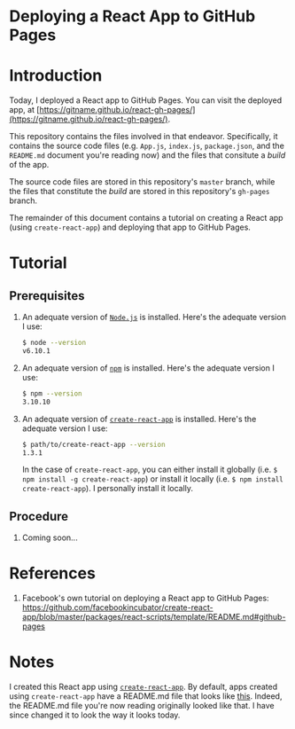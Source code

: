 # Deploying a React App to GitHub Pages

# Introduction

Today, I deployed a React app to GitHub Pages. You can visit the deployed app, at [https://gitname.github.io/react-gh-pages/](https://gitname.github.io/react-gh-pages/).

This repository contains the files involved in that endeavor. Specifically, it contains the source code files (e.g. `App.js`, `index.js`, `package.json`, and the `README.md` document you're reading now) and the files that consitute a *build* of the app.

The source code files are stored in this repository's `master` branch, while the files that constitute the *build* are stored in this repository's `gh-pages` branch.

The remainder of this document contains a tutorial on creating a React app (using `create-react-app`) and deploying that app to GitHub Pages.

# Tutorial

## Prerequisites

1. An adequate version of [`Node.js`](https://nodejs.org/) is installed. Here's the adequate version I use:

    ```sh
    $ node --version
    v6.10.1
    ```

2. An adequate version of  [`npm`](https://nodejs.org/) is installed. Here's the adequate version I use:

    ```sh
    $ npm --version
    3.10.10
    ```
3. An adequate version of [`create-react-app`](https://github.com/facebookincubator/create-react-app) is installed. Here's the adequate version I use:

    ```sh
    $ path/to/create-react-app --version
    1.3.1
    ```

    In the case of `create-react-app`, you can either install it globally (i.e. `$ npm install -g create-react-app`) or install it locally (i.e. `$ npm install create-react-app`). I personally install it locally.

## Procedure

1. Coming soon...

# References

1. Facebook's own tutorial on deploying a React app to GitHub Pages: https://github.com/facebookincubator/create-react-app/blob/master/packages/react-scripts/template/README.md#github-pages

# Notes

I created this React app using [`create-react-app`](https://github.com/facebookincubator/create-react-app). By default, apps created using `create-react-app` have a README.md file that looks like [this](https://github.com/facebookincubator/create-react-app/blob/master/packages/react-scripts/template/README.md). Indeed, the README.md file you're now reading originally looked like that. I have since changed it to look the way it looks today.
